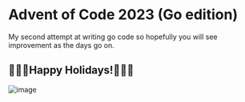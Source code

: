 # Advent of Code 2023 (Go edition)
My second attempt at writing go code so hopefully you will see improvement as the days go on.
## 🎄🎅🕎Happy Holidays!🕎🎅🎄
![image](https://github.com/jgrove2/advent-of-go/assets/26723005/e36f0f31-63af-4c89-8be6-dbcd64af0127)

